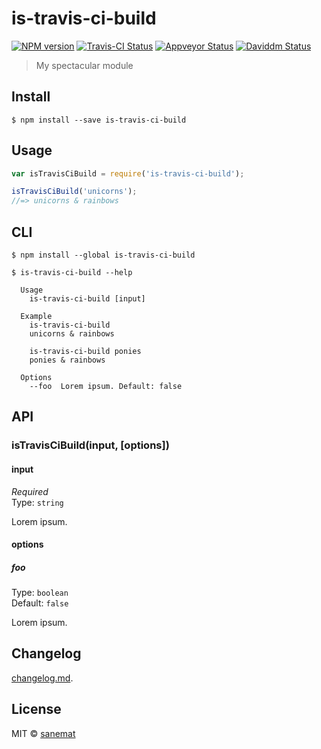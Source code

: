 # is-travis-ci-build

[![NPM version][npm-image]][npm-url] [![Travis-CI Status][travis-image]][travis-url] [![Appveyor Status][appveyor-image]][appveyor-url] [![Daviddm Status][daviddm-image]][daviddm-url]

> My spectacular module


## Install

```
$ npm install --save is-travis-ci-build
```


## Usage

```js
var isTravisCiBuild = require('is-travis-ci-build');

isTravisCiBuild('unicorns');
//=> unicorns & rainbows
```


## CLI

```
$ npm install --global is-travis-ci-build
```
```
$ is-travis-ci-build --help

  Usage
    is-travis-ci-build [input]

  Example
    is-travis-ci-build
    unicorns & rainbows

    is-travis-ci-build ponies
    ponies & rainbows

  Options
    --foo  Lorem ipsum. Default: false
```


## API

### isTravisCiBuild(input, [options])

#### input

*Required*  
Type: `string`

Lorem ipsum.

#### options

##### foo

Type: `boolean`  
Default: `false`

Lorem ipsum.

## Changelog

[changelog.md](./changelog.md).

## License

MIT © [sanemat](http://sane.jp)

[travis-url]: https://travis-ci.org/sanemat/is-travis-ci-build
[travis-image]: https://img.shields.io/travis/sanemat/is-travis-ci-build/master.svg?style=flat-square&label=travis
[appveyor-url]: https://ci.appveyor.com/project/sanemat/is-travis-ci-build/branch/master
[appveyor-image]: https://img.shields.io/appveyor/ci/sanemat/is-travis-ci-build/master.svg?style=flat-square&label=appveyor
[npm-url]: https://npmjs.org/package/is-travis-ci-build
[npm-image]: https://img.shields.io/npm/v/is-travis-ci-build.svg?style=flat-square
[daviddm-url]: https://david-dm.org/sanemat/is-travis-ci-build
[daviddm-image]: https://img.shields.io/david/sanemat/is-travis-ci-build.svg?style=flat-square
